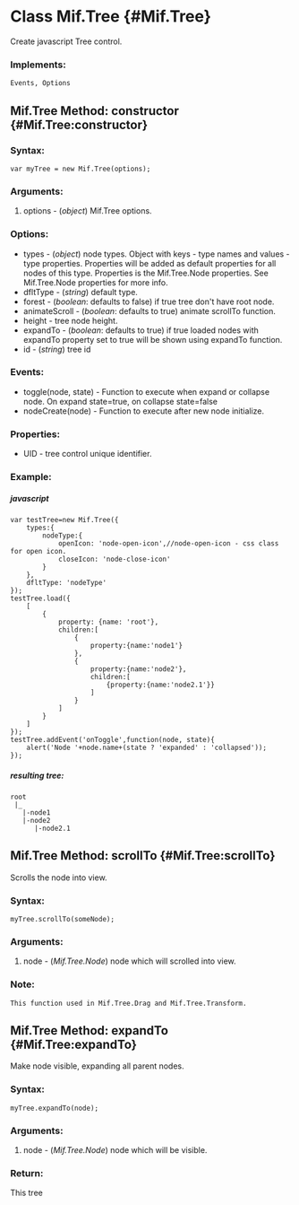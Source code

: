 Class Mif.Tree {#Mif.Tree}
==========================
Create javascript Tree control.

### Implements:
	Events, Options

Mif.Tree Method: constructor {#Mif.Tree:constructor}
------------------------------------------------
	
### Syntax:

	var myTree = new Mif.Tree(options);

### Arguments:

1. options  - (*object*) Mif.Tree options.

### Options:

* types         - (*object*) node types. Object with keys - type names and values - type properties. Properties will be added as default properties for all nodes of this type. Properties is the Mif.Tree.Node properties. See Mif.Tree.Node properties for more info.
* dfltType      - (*string*) default type.
* forest        - (*boolean*: defaults to false) if true tree don't have root node.
* animateScroll - (*boolean*: defaults to true) animate scrollTo function.
* height        - tree node height.
* expandTo      - (*boolean*: defaults to true) if true loaded nodes with expandTo property set to true will be shown using expandTo function.
* id            - (*string*) tree id

### Events:

* toggle(node, state) - Function to execute when expand or collapse node. On expand state=true, on collapse state=false
* nodeCreate(node)    - Function to execute after new node initialize.

### Properties:

* UID - tree control unique identifier.


### Example:

##### javascript
	var testTree=new Mif.Tree({
		types:{
			nodeType:{
				openIcon: 'node-open-icon',//node-open-icon - css class for open icon.
				closeIcon: 'node-close-icon'
			}
		},
		dfltType: 'nodeType'
	});
	testTree.load({
		[
			{
				property: {name: 'root'},
				children:[
					{
						property:{name:'node1'}
					},
					{
						property:{name:'node2'},
						children:[
							{property:{name:'node2.1'}}
						]
					}
				]
			}
		]
	});
	testTree.addEvent('onToggle',function(node, state){
		alert('Node '+node.name+(state ? 'expanded' : 'collapsed'));
	});
	

##### resulting tree:

    root
	 |_
	   |-node1
	   |-node2
	      |-node2.1




	
Mif.Tree Method: scrollTo {#Mif.Tree:scrollTo}
----------------------------------------------

Scrolls the node into view.

### Syntax: 
	
	myTree.scrollTo(someNode);

### Arguments:

1. node - (*Mif.Tree.Node*) node which will scrolled into view.

### Note: 
	This function used in Mif.Tree.Drag and Mif.Tree.Transform.
	


Mif.Tree Method: expandTo {#Mif.Tree:expandTo}
----------------------------------------------

Make node visible, expanding all parent nodes.

### Syntax: 
	
	myTree.expandTo(node);

### Arguments:

1. node - (*Mif.Tree.Node*) node which will be visible.

### Return:

This tree